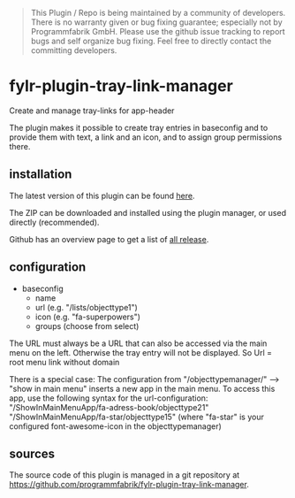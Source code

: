 > This Plugin / Repo is being maintained by a community of developers.
There is no warranty given or bug fixing guarantee; especially not by
Programmfabrik GmbH. Please use the github issue tracking to report bugs
and self organize bug fixing. Feel free to directly contact the committing
developers.

# fylr-plugin-tray-link-manager
Create and manage tray-links for app-header

The plugin makes it possible to create tray entries in baseconfig and to provide them with text, a link and an icon, and to assign group permissions there.

## installation

The latest version of this plugin can be found [here](https://github.com/programmfabrik/fylr-plugin-tray-link-manager/releases/latest/download/trayLinkManager.zip).

The ZIP can be downloaded and installed using the plugin manager, or used directly (recommended).

Github has an overview page to get a list of [all release](https://github.com/programmfabrik/fylr-plugin-tray-link-manager/releases/).

## configuration

* baseconfig
  * name
  * url (e.g. "/lists/objecttype1")
  * icon (e.g. "fa-superpowers")
  * groups (choose from select)

The URL must always be a URL that can also be accessed via the main menu on the left. Otherwise the tray entry will not be displayed. So Url = root menu link without domain

There is a special case: The configuration from "/objecttypemanager/" --> "show in main menu" inserts a new app in the main menu. To access this app, use the following syntax for the url-configuration:
"/ShowInMainMenuApp/fa-adress-book/objecttype21"
"/ShowInMainMenuApp/fa-star/objecttype15"
(where "fa-star" is your configured font-awesome-icon in the objecttypemanager)

## sources

The source code of this plugin is managed in a git repository at <https://github.com/programmfabrik/fylr-plugin-tray-link-manager>.
